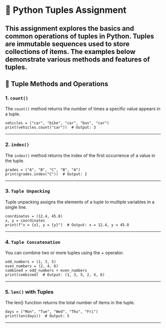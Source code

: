 # 📘 Python Tuples Assignment

This assignment explores the basics and common operations of **tuples in Python**. Tuples are immutable sequences used to store collections of items. The examples below demonstrate various methods and features of tuples.
---

## 🔧 Tuple Methods and Operations

### 1. `count()`

The `count()` method returns the number of times a specific value appears in a tuple.

```
vehicles = ("car", "bike", "car", "bus", "car")
print(vehicles.count("car"))  # Output: 3

```
---

### 2. `index()`

The `index()` method returns the index of the first occurrence of a value in the tuple.
```
grades = ("A", "B", "C", "B", "A")
print(grades.index("C"))  # Output: 2

```
---

### 3. `Tuple Unpacking`

Tuple unpacking assigns the elements of a tuple to multiple variables in a single line.
```
coordinates = (12.4, 45.8)
x, y = coordinates
print(f"x = {x}, y = {y}")  # Output: x = 12.4, y = 45.8
```

---

### 4. `Tuple Concatenation`

You can combine two or more tuples using the + operator.
```
odd_numbers = (1, 3, 5)
even_numbers = (2, 4, 6)
combined = odd_numbers + even_numbers
print(combined)  # Output: (1, 3, 5, 2, 4, 6)

```
---

### 5. `len()` with Tuples

The len() function returns the total number of items in the tuple.
```
days = ("Mon", "Tue", "Wed", "Thu", "Fri")
print(len(days))  # Output: 5
```

---
